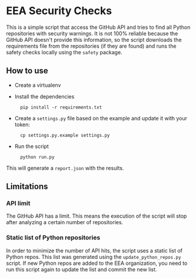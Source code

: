 # EEA Security Checks

This is a simple script that access the GitHub API and tries to find all Python
repositories with security warnings. It is not 100% reliable because the GitHub
API doesn't provide this information, so the script downloads the requirements
file from the repositories (if they are found) and runs the safety checks
locally using the `safety` package.

## How to use

* Create a virtualenv
* Install the dependencies

        pip install -r requirements.txt

* Create a `settings.py` file based on the example and update it with your token:

        cp settings.py.example settings.py

* Run the script

        python run.py

This will generate a `report.json` with the results.

## Limitations

### API limit

The GitHub API has a limit. This means the execution of the script will stop
after analyzing a certain number of repositories.

### Static list of Python repositories

In order to minimize the number of API hits, the script uses a static list of
Python repos. This list was generated using the `update_python_repos.py` script.
If new Python repos are added to the EEA organization, you need to run this
script again to update the list and commit the new list.

